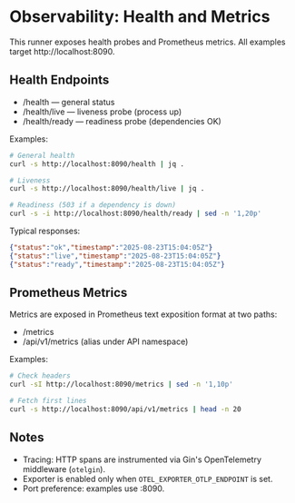 # Observability: Health and Metrics

This runner exposes health probes and Prometheus metrics. All examples target http://localhost:8090.

## Health Endpoints

- /health — general status
- /health/live — liveness probe (process up)
- /health/ready — readiness probe (dependencies OK)

Examples:

```bash
# General health
curl -s http://localhost:8090/health | jq .

# Liveness
curl -s http://localhost:8090/health/live | jq .

# Readiness (503 if a dependency is down)
curl -s -i http://localhost:8090/health/ready | sed -n '1,20p'
```

Typical responses:

```json
{"status":"ok","timestamp":"2025-08-23T15:04:05Z"}
{"status":"live","timestamp":"2025-08-23T15:04:05Z"}
{"status":"ready","timestamp":"2025-08-23T15:04:05Z"}
```

## Prometheus Metrics

Metrics are exposed in Prometheus text exposition format at two paths:

- /metrics
- /api/v1/metrics (alias under API namespace)

Examples:

```bash
# Check headers
curl -sI http://localhost:8090/metrics | sed -n '1,10p'

# Fetch first lines
curl -s http://localhost:8090/api/v1/metrics | head -n 20
```

## Notes

- Tracing: HTTP spans are instrumented via Gin's OpenTelemetry middleware (`otelgin`).
- Exporter is enabled only when `OTEL_EXPORTER_OTLP_ENDPOINT` is set.
- Port preference: examples use :8090.

